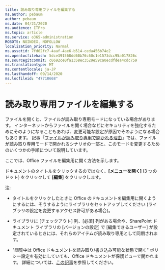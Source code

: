 ```yaml
---
title: 読み取り専用ファイルを編集する
ms.author: pebaum
author: pebaum
ms.date: 04/21/2020
ms.audience: ITPro
ms.topic: article
ms.service: o365-administration
ROBOTS: NOINDEX, NOFOLLOW
localization_priority: Normal
ms.assetid: 7fd02fc7-4aaf-4ae6-b514-ceda456b74e2
ms.openlocfilehash: 5dce391568dd60b76c60c1e1573dcc95a017826c
ms.sourcegitcommit: c6692ce0fa1358ec3529e59ca0ecdfdea4cdc759
ms.translationtype: MT
ms.contentlocale: ja-JP
ms.lasthandoff: 09/14/2020
ms.locfileid: "47710668"
---
```

# <a name="edit-a-read-only-file"></a>読み取り専用ファイルを編集する

ファイルを開くと、ファイルが読み取り専用モードになっている場合があります。 インターネットからファイルを開く場合などにセキュリティを強化するためにそのようになることもあれば、変更可能な設定が原因でそのようになる場合もあります。 記事「[ファイルが読み取り専用で開かれる理由](https://support.office.com/article/Why-did-my-file-open-read-only-3ab4b792-da50-4b38-8628-14c64e1f1d15)」では、ファイルが読み取り専用モードで開かれるシナリオの一部と、このモードを変更するためのいくつかの手順について説明しています。

ここでは、Office ファイルを編集用に開く方法を示します。

ドキュメントのタイトルをクリックするのではなく、**[メニューを開く]** (3 つのドット) をクリックして **[編集]** をクリックします。

注:

- タイトルをクリックしたときに Office のドキュメントを編集用に開くようにするには、そうするようにライブラリをセットアップしてください (ライブラリの設定を変更するアクセス許可がある場合)。

- ライブラリに [チェックアウト] 列、[必須] 列がある場合や、SharePoint ドキュメント ライブラリの [バージョンの設定] で [編集できるユーザー] が設定されているときには、それらのアイテムが読み取り専用として同期されます。

- "閲覧中は Office ドキュメントを読み取り/書き込み可能な状態で開く" ポリシー設定を有効にしていても、Office ドキュメントが保護ビューで開かれます。 詳細については、[この記事](https://support.microsoft.com/help/983047/an-office-document-opens-in-protected-view-even-though-you-enable-the)を参照してください。

